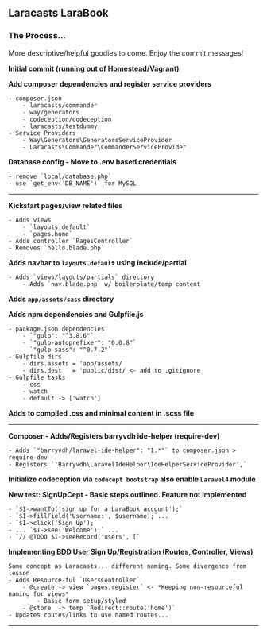 ## Laracasts LaraBook

### The Process...

More descriptive/helpful goodies to come. Enjoy the commit messages!


**Initial commit (running out of Homestead/Vagrant)**

**Add composer dependencies and register service providers**

    - composer.json
        - laracasts/commander
        - way/generators
        - codeception/codeception
        - laracasts/testdummy
    - Service Providers
        - Way\Generators\GeneratorsServiceProvider
        - Laracasts\Commander\CommanderServiceProvider


**Database config - Move to .env based credentials**

    - remove `local/database.php`
    - use `get_env('DB_NAME')` for MySQL

---

**Kickstart pages/view related files**

    - Adds views
        - `layouts.default`
        - `pages.home`
    - Adds controller `PagesController`
    - Removes `hello.blade.php`


**Adds navbar to `layouts.default` using include/partial**

    - Adds `views/layouts/partials` directory
        - Adds `nav.blade.php` w/ boilerplate/temp content


**Adds `app/assets/sass` directory**


**Adds npm dependencies and Gulpfile.js**

    - package.json dependencies
        - `"gulp": "^3.8.6"`
        - `"gulp-autoprefixer": "0.0.8"`
        - `"gulp-sass": "^0.7.2"`
    - Gulpfile dirs
        - dirs.assets = 'app/assets/
        - dirs.dest   = 'public/dist/ <- add to .gitignore
    - Gulpfile tasks
        - css
        - watch
        - default -> ['watch']


**Adds <link> to compiled .css and minimal content in .scss file**

---

**Composer - Adds/Registers barryvdh ide-helper (require-dev)**

    - Adds `"barryvdh/laravel-ide-helper": "1.*"` to composer.json > require-dev
    - Registers `'Barryvdh\LaravelIdeHelper\IdeHelperServiceProvider',`

**Initialize codeception via `codecept bootstrap` also enable `Laravel4` module**

**New test: SignUpCept - Basic steps outlined. Feature not implemented**

    - `$I->wantTo('sign up for a LaraBook account');`
    - `$I->fillField('Username:', $username);`...
    - `$I->click('Sign Up');`
    - ... `$I->see('Welcome');` ...
    - `// @TODO $I->seeRecord('users', [`

**Implementing BDD User Sign Up/Registration (Routes, Controller, Views)**

    Same concept as Laracasts... different naming. Some divergence from lesson
    - Adds Resource-ful `UsersController`
        - @create -> view `pages.register` <- *Keeping non-resourceful naming for views*
            - Basic form setup/styled
        - @store  -> temp `Redirect::route('home')`
    - Updates routes/links to use named routes...

---
